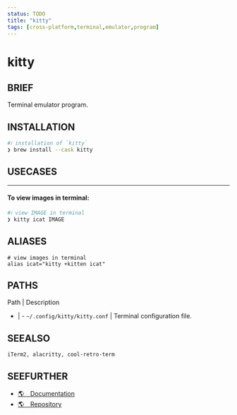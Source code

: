 ```yaml
---
status: TODO
title: "kitty"
tags: [cross-platform,terminal,emulator,program]
---
```


# kitty

## BRIEF

Terminal emulator program.

## INSTALLATION


```bash
#ℹ︎ installation of `kitty`
❯ brew install --cask kitty
```


## USECASES

----
#### To view images in terminal:


```bash
#ℹ︎ view IMAGE in terminal
❯ kitty icat IMAGE
```



## ALIASES

    # view images in terminal
    alias icat="kitty +kitten icat"


## PATHS

Path | Description
- | -
`~/.config/kitty/kitty.conf` | Terminal configuration file.

## SEEALSO

    iTerm2, alacritty, cool-retro-term

## SEEFURTHER

- [🌎 Documentation](https://sw.kovidgoyal.net/kitty/)
- [🌎 Repository](https://github.com/kovidgoyal/kitty)
